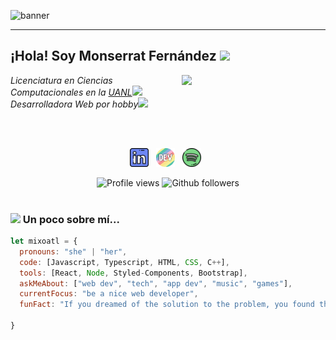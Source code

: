![banner](https://github.com/mixoatl/mixoatl/assets/74117790/a5fbd0c4-a0aa-4a0d-ac5c-56cfb7f4449b)

****
<h2> ¡Hola! Soy Monserrat Fernández <img src="https://media.giphy.com/media/fdSiRlH2G8JxMKeAa0/giphy.gif" width="50"></h2>
<img align='right' src="https://media.giphy.com/media/4EbPq54Rbx5UvBXsRx/giphy.gif" width="230">
<p><em>Licenciatura en Ciencias Computacionales en la <a href="http://www.uanl.mx">UANL</a><img src="https://media.giphy.com/media/fYSnHlufseco8Fh93Z/giphy.gif" width="30"></br>Desarrolladora Web por hobby<img src="https://media.giphy.com/media/WUlplcMpOCEmTGBtBW/giphy.gif" width="30"> 
</em></p>

<br><br>

<p align='center'>
  <a href="https://www.linkedin.com/in/mixoatl/"><img height="30" src="https://raw.githubusercontent.com/8bithemant/8bithemant/master/linkedin.png?raw=true"></a>&nbsp;&nbsp;
  <a href="https://www.instagram.com/mixoatl/"><img height="30" src="https://raw.githubusercontent.com/8bithemant/8bithemant/master/devto.png?raw=true"></a>&nbsp;&nbsp;
  <a href="https://open.spotify.com/user/7azp8ovv1vehft4tflkf8avpf?si=a47728188fb343a7"><img height="30" src="https://raw.githubusercontent.com/8bithemant/8bithemant/master/spotify.png?raw=true"></a>&nbsp;&nbsp;
 </p>

 <div align="center">
	<img src="https://komarev.com/ghpvc/?username=mixoatl&color=blue&style=for-the-badge" alt="Profile views"/>
	<img src="https://img.shields.io/github/followers/mixoatl?style=for-the-badge&logo=github&color=blue" alt="Github followers"/> 
</div>

<br>

### <img src="https://media.giphy.com/media/VgCDAzcKvsR6OM0uWg/giphy.gif" width="50"> Un poco sobre mí...

```javascript
let mixoatl = {
  pronouns: "she" | "her",
  code: [Javascript, Typescript, HTML, CSS, C++],
  tools: [React, Node, Styled-Components, Bootstrap],
  askMeAbout: ["web dev", "tech", "app dev", "music", "games"],
  currentFocus: "be a nice web developer",
  funFact: "If you dreamed of the solution to the problem, you found the answer."

}
```

<!--
**mixoatl/mixoatl** is a ✨ _special_ ✨ repository because its `README.md` (this file) appears on your GitHub profile.

Here are some ideas to get you started:

- 🔭 I’m currently working on ...
- 🌱 I’m currently learning ...
- 👯 I’m looking to collaborate on ...
- 🤔 I’m looking for help with ...
- 💬 Ask me about ...
- 📫 How to reach me: ...
- 😄 Pronouns: ...
- ⚡ Fun fact: ...
-->
